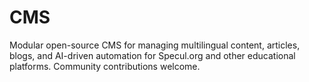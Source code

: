 
# CMS

Modular open-source CMS for managing multilingual content, articles, blogs, and AI-driven automation for Specul.org and other educational platforms. Community contributions welcome.
